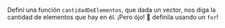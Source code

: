 Definí una función `cantidadDeElementos`, que dada un vector, nos diga la cantidad de elementos que hay en él.
¡Pero ójo! :eyes: definila usando un `for`!